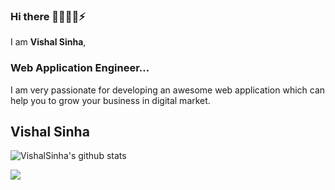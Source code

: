 ### Hi there 👋🤔💬😄⚡
I am __Vishal Sinha__, 
### Web Application Engineer...
I am very passionate for developing an awesome web application which can help you to grow your business in digital market.
<!--
**vishalsinhadev/vishalsinhadev** is a ✨ _special_ ✨ repository because its `README.md` (this file) appears on your GitHub profile.

Here are some ideas to get you started:

 🔭 I’m currently working on an ECommerce Project
 🌱 I’m currently learning ReactJS
 👯 I’m looking to collaborate on Remote Work as a software engineer 
- 🤔 I’m looking for help with ...
- 💬 Ask me about ...
- 📫 How to reach me: ...
- 😄 Pronouns: ...
- ⚡ Fun fact: ...
-->



## Vishal Sinha

![VishalSinha's github stats](https://github-readme-stats.vercel.app/api?username=vishalsinhadev&count_private=true&show_icons=true&theme=nightowl)

![](https://api.ghprofile.me/view?username=vishalsinhadev&color=purple)
